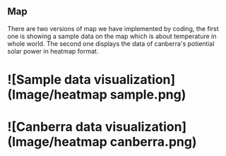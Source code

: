 ## Map

There are two versions of map we have implemented by coding, the first one is showing a sample data on the map which is about temperature in whole world. The second one displays the data of canberra's potiential solar power in heatmap format. 

# ![Sample data visualization](Image/heatmap sample.png)

# ![Canberra data visualization](Image/heatmap canberra.png)
